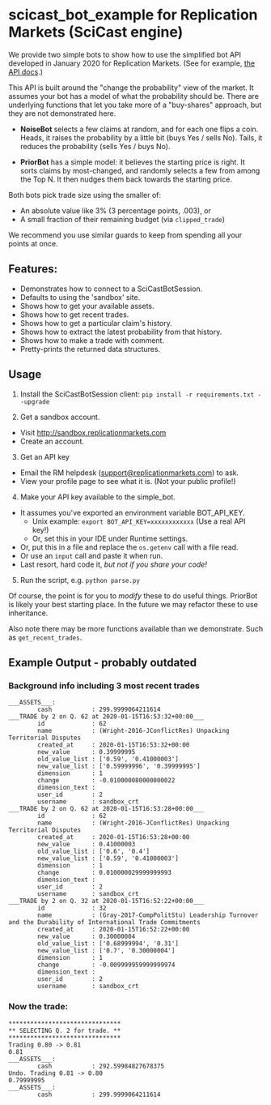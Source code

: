# scicast_bot_example for Replication Markets (SciCast engine)

We provide two simple bots to show how to use the simplified bot API
developed in January 2020 for Replication Markets. (See for example, 
[the API docs](https://sandbox.replicationmarkets.com/bot/api_docs).)

This API is built around the "change the probability" view of the market.
It assumes your bot has a model of what the probability should be. 
There are underlying functions that let you take more of a "buy-shares"
approach, but they are not demonstrated here.

* **NoiseBot** selects a few claims at random, and for each one flips a coin. 
Heads, it raises the probability by a little bit (buys Yes / sells No). 
Tails, it reduces the probability (sells Yes / buys No).

* **PriorBot** has a simple model: it believes the starting price is right.
It sorts claims by most-changed, and randomly selects a few from among the
Top N.  It then nudges them back towards the starting price.

Both bots pick trade size using the smaller of:
* An absolute value like 3% (3 percentage points, .003), or
* A small fraction of their remaining budget (via `clipped_trade`)

We recommend you use similar guards to keep from spending all your points at once.

## Features:
* Demonstrates how to connect to a SciCastBotSession.
* Defaults to using the 'sandbox' site. 
* Shows how to get your available assets.
* Shows how to get recent trades.
* Shows how to get a particular claim's history.
* Shows how to extract the latest probability from that history.
* Shows how to make a trade with comment.
* Pretty-prints the returned data structures.

## Usage
1. Install the SciCastBotSession client: `pip install -r requirements.txt --upgrade`

2. Get a sandbox account.
  * Visit http://sandbox.replicationmarkets.com
  * Create an account.

3. Get an API key
  * Email the RM helpdesk (support@replicationmarkets.com) to ask.
  * View your profile page to see what it is. (Not your public profile!)

4. Make your API key available to the simple_bot.
  * It assumes you've exported an environment variable BOT_API_KEY. 
    * Unix example: `export BOT_API_KEY=xxxxxxxxxxxx`   (Use a real API key!)
    * Or, set this in your IDE under Runtime settings.
  * Or, put this in a file and replace the `os.getenv` call with
  a file read.
  * Or use an `input` call and paste it when run.
  * Last resort, hard code it, _but not if you share your code!_

5. Run the script, e.g. `python parse.py`


Of course, the point is for you to _modify_ these to do useful things.
PriorBot is likely your best starting place. In the future we may refactor
these to use inheritance.

Also note there may be more functions available than we demonstrate.
Such as `get_recent_trades`.  
		 

## Example Output - probably outdated
### Background info including 3 most recent trades
```
___ASSETS___:
        cash           : 299.9999064211614
___TRADE by 2 on Q. 62 at 2020-01-15T16:53:32+00:00___
        id             : 62
        name           : (Wright-2016-JConflictRes) Unpacking Territorial Disputes
        created_at     : 2020-01-15T16:53:32+00:00
        new_value      : 0.39999995
        old_value_list : ['0.59', '0.41000003']
        new_value_list : ['0.59999996', '0.39999995']
        dimension      : 1
        change         : -0.010000080000000022
        dimension_text : 
        user_id        : 2
        username       : sandbox_crt
___TRADE by 2 on Q. 62 at 2020-01-15T16:53:28+00:00___
        id             : 62
        name           : (Wright-2016-JConflictRes) Unpacking Territorial Disputes
        created_at     : 2020-01-15T16:53:28+00:00
        new_value      : 0.41000003
        old_value_list : ['0.6', '0.4']
        new_value_list : ['0.59', '0.41000003']
        dimension      : 1
        change         : 0.010000029999999993
        dimension_text : 
        user_id        : 2
        username       : sandbox_crt
___TRADE by 2 on Q. 32 at 2020-01-15T16:52:22+00:00___
        id             : 32
        name           : (Gray-2017-CompPolitStu) Leadership Turnover and the Durability of International Trade Commitments
        created_at     : 2020-01-15T16:52:22+00:00
        new_value      : 0.30000004
        old_value_list : ['0.68999994', '0.31']
        new_value_list : ['0.7', '0.30000004']
        dimension      : 1
        change         : -0.009999959999999974
        dimension_text : 
        user_id        : 2
        username       : sandbox_crt
```
### Now the trade:
```
*******************************
** SELECTING Q. 2 for trade. **
*******************************
Trading 0.80 -> 0.81
0.81
___ASSETS___:
        cash           : 292.59984827678375
Undo. Trading 0.81 -> 0.80
0.79999995
___ASSETS___:
        cash           : 299.9999064211614
```
